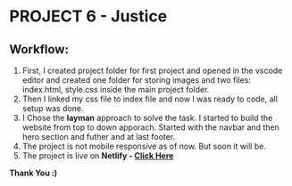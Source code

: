 # PROJECT 6 - Justice

## Workflow:

1. First, I created project folder for first project and opened in the vscode editor and created one folder for storing images and two files: index.html, style.css inside the main project folder. 
2. Then I linked my css file to index file and now I was ready to code, all setup was done.
3. I Chose the **layman** approach to solve the task. I started to build the website from top to down apporach. Started with the navbar and then hero section and futher and at last footer.
4. The project is not mobile responsive as of now. But soon it will be.
5. The project is live on **Netlify - [Click Here](https://seomaster-htmlcss.netlify.app/)**


**Thank You :)**